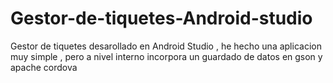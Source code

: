 # Gestor-de-tiquetes-Android-studio
Gestor de tiquetes desarollado en Android Studio , he hecho una aplicacion muy simple , pero a nivel interno incorpora un guardado de datos en gson y apache cordova 
